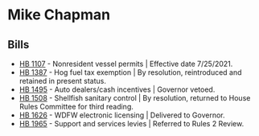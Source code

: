 # Mike Chapman
## Bills
* [HB 1107](/bill/2021-22/hb/1107/) - Nonresident vessel permits | Effective date 7/25/2021.
* [HB 1387](/bill/2021-22/hb/1387/) - Hog fuel tax exemption | By resolution, reintroduced and retained in present status.
* [HB 1495](/bill/2021-22/hb/1495/) - Auto dealers/cash incentives | Governor vetoed.
* [HB 1508](/bill/2021-22/hb/1508/) - Shellfish sanitary control | By resolution, returned to House Rules Committee for third reading.
* [HB 1626](/bill/2021-22/hb/1626/) - WDFW electronic licensing | Delivered to Governor.
* [HB 1965](/bill/2021-22/hb/1965/) - Support and services levies | Referred to Rules 2 Review.
